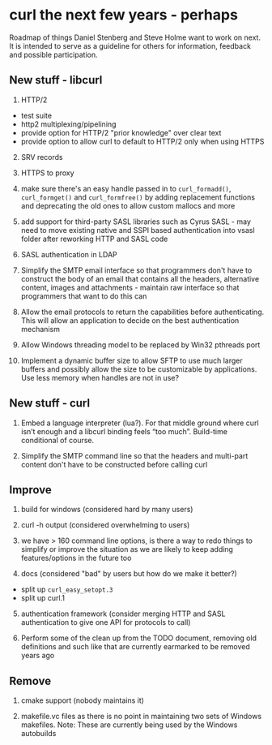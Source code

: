curl the next few years - perhaps
=================================

Roadmap of things Daniel Stenberg and Steve Holme want to work on next. It is
intended to serve as a guideline for others for information, feedback and
possible participation.

New stuff - libcurl
-------------------

1. HTTP/2

 - test suite
 - http2 multiplexing/pipelining
 - provide option for HTTP/2 "prior knowledge" over clear text
 - provide option to allow curl to default to HTTP/2 only when using HTTPS

2. SRV records

3. HTTPS to proxy

4. make sure there's an easy handle passed in to `curl_formadd()`,
   `curl_formget()` and `curl_formfree()` by adding replacement functions and
   deprecating the old ones to allow custom mallocs and more

5. add support for third-party SASL libraries such as Cyrus SASL - may need to
   move existing native and SSPI based authentication into vsasl folder after
   reworking HTTP and SASL code

6. SASL authentication in LDAP

7. Simplify the SMTP email interface so that programmers don't have to
   construct the body of an email that contains all the headers, alternative
   content, images and attachments - maintain raw interface so that
   programmers that want to do this can

8. Allow the email protocols to return the capabilities before
    authenticating. This will allow an application to decide on the best
    authentication mechanism

9. Allow Windows threading model to be replaced by Win32 pthreads port

10. Implement a dynamic buffer size to allow SFTP to use much larger buffers
    and possibly allow the size to be customizable by applications. Use less
    memory when handles are not in use?

New stuff - curl
----------------

1. Embed a language interpreter (lua?). For that middle ground where curl
   isn’t enough and a libcurl binding feels “too much”. Build-time conditional
   of course.

2. Simplify the SMTP command line so that the headers and multi-part content
   don't have to be constructed before calling curl

Improve
-------

1. build for windows (considered hard by many users)

2. curl -h output (considered overwhelming to users)

3. we have > 160 command line options, is there a way to redo things to
   simplify or improve the situation as we are likely to keep adding
   features/options in the future too

4. docs (considered "bad" by users but how do we make it better?)

  - split up `curl_easy_setopt.3`
  - split up curl.1

5. authentication framework (consider merging HTTP and SASL authentication to
   give one API for protocols to call)

6. Perform some of the clean up from the TODO document, removing old
   definitions and such like that are currently earmarked to be removed years
   ago

Remove
------

1. cmake support (nobody maintains it)

2. makefile.vc files as there is no point in maintaining two sets of Windows
   makefiles. Note: These are currently being used by the Windows autobuilds
